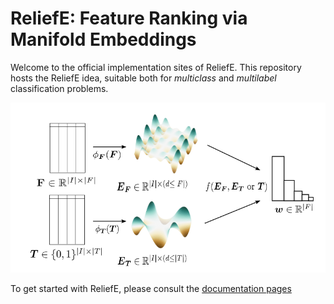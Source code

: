 # ReliefE: Feature Ranking via Manifold Embeddings
Welcome to the official implementation sites of ReliefE.
This repository hosts the ReliefE idea, suitable both for _multiclass_ and _multilabel_ classification problems.

![Scheme](images/scheme.png)

To get started with ReliefE, please consult the [documentation pages](https://reliefe.readthedocs.io/en/latest/)
